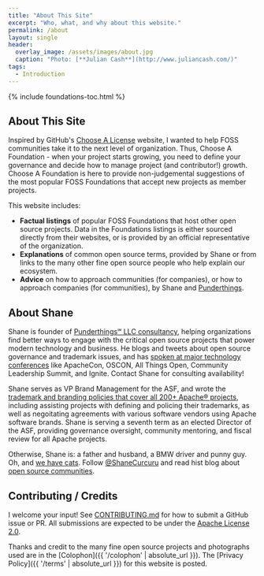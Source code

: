 ```yaml
---
title: "About This Site"
excerpt: "Who, what, and why about this website."
permalink: /about
layout: single
header:
  overlay_image: /assets/images/about.jpg
  caption: "Photo: [**Julian Cash**](http://www.juliancash.com/)"
tags:
  - Introduction
---
```


{% include foundations-toc.html %}

## About This Site

Inspired by GitHub's [Choose A License](https://choosealicense.com/) website, I wanted to help FOSS communities take it to the next level of organization.  Thus, Choose A Foundation - when your project starts growing, you need to define your governance and decide how to manage project (and contributor!) growth.  Choose A Foundation is here to provide non-judgemental suggestions of the most popular FOSS Foundations that accept new projects as member projects.

This website includes:

- **Factual listings** of popular FOSS Foundations that host other open source projects.  Data in the Foundations listings is either sourced directly from their websites, or is provided by an official representative of the organization.
- **Explanations** of common open source terms, provided by Shane or from links to the many other fine open source people who help explain our ecosystem.
- **Advice** on how to approach communities (for companies), or how to approach companies (for communities), by Shane and [Punderthings](http://punderthings.com/).

## About Shane

Shane is founder of [Punderthings℠ LLC consultancy](http://punderthings.com/), helping organizations find better ways to engage with the critical open source projects that power modern technology and business.  He blogs and tweets about open source governance and trademark issues, and has [spoken at major technology conferences](http://ShaneSlides.com/) like ApacheCon, OSCON, All Things Open, Community Leadership Summit, and Ignite.  Contact Shane for consulting availability!

Shane serves as VP Brand Management for the ASF, and wrote the [trademark and branding policies that cover all 200+ Apache® projects](http://www.apache.org/foundation/marks/resources), including assisting projects with defining and policing their trademarks, as well as negoitating agreements with various software vendors using Apache software brands.  Shane is serving a seventh term as an elected Director of the ASF, providing governance oversight, community mentoring, and fiscal review for all Apache projects.

Otherwise, Shane is: a father and husband, a BMW driver and punny guy. Oh, and [we have cats](https://www.instagram.com/shanecurcuru/). Follow [@ShaneCurcuru](https://twitter.com/shanecurcuru) and read hist blog about [open source communities](http://CommunityOverCode.com).

## Contributing / Credits

I welcome your input!  See [CONTRIBUTING.md](CONTRIBUTING.md) for how to submit a GitHub issue or PR.  All submissions are expected to be under the [Apache License 2.0](http://www.apache.org/licenses/LICENSE-2.0.html).

Thanks and credit to the many fine open source projects and photographs used are in the [Colophon]({{ '/colophon' | absolute_url }}).  The [Privacy Policy]({{ '/terms' | absolute_url }}) for this website is posted.

